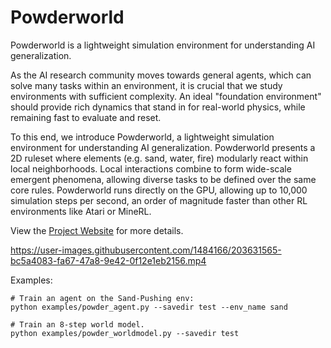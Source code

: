 # Powderworld

Powderworld is a lightweight simulation environment for understanding AI generalization.

As the AI research community moves towards general agents, which can solve many tasks within an environment, it is crucial that we study environments with sufficient complexity. An ideal "foundation environment" should provide rich dynamics that stand in for real-world physics, while remaining fast to evaluate and reset.

To this end, we introduce Powderworld, a lightweight simulation environment for understanding AI generalization. Powderworld presents a 2D ruleset where elements (e.g. sand, water, fire) modularly react within local neighborhoods. Local interactions combine to form wide-scale emergent phenomena, allowing diverse tasks to be defined over the same core rules. Powderworld runs directly on the GPU, allowing up to 10,000 simulation steps per second, an order of magnitude faster than other RL environments like Atari or MineRL.

View the [Project Website](https://kvfrans.com/static/powder/) for more details.



https://user-images.githubusercontent.com/1484166/203631565-bc5a4083-fa67-47a8-9e42-0f12e1eb2156.mp4



Examples:
```
# Train an agent on the Sand-Pushing env:
python examples/powder_agent.py --savedir test --env_name sand

# Train an 8-step world model.
python examples/powder_worldmodel.py --savedir test
```
